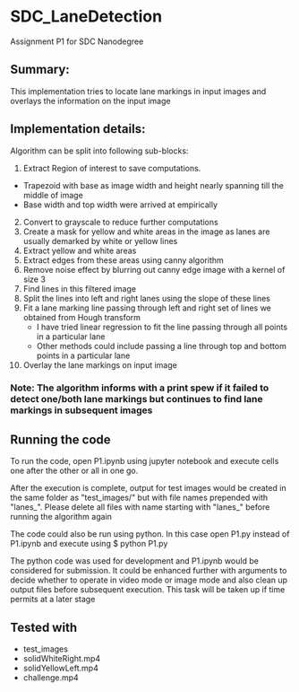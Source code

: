 # SDC_LaneDetection
Assignment P1 for SDC Nanodegree


## Summary:

This implementation tries to locate lane markings in input images and overlays the information on the input image



## Implementation details:
Algorithm can be split into following sub-blocks:

1. Extract Region of interest to save computations. 
  - Trapezoid with base as image width and height nearly spanning till the middle of image
  - Base width and top width were arrived at empirically
2. Convert to grayscale to reduce further computations
3. Create a mask for yellow and white areas in the image as lanes are usually demarked by white or yellow lines
4. Extract yellow and white areas
5. Extract edges from these areas using canny algorithm
6. Remove noise effect by blurring out canny edge image with a kernel of size 3
7. Find lines in this filtered image
8. Split the lines into left and right lanes using the slope of these lines
9. Fit a lane marking line passing through left and right set of lines we obtained from Hough transform
	- I have tried linear regression to fit the line passing through all points in a particular lane
    - Other methods could include passing a line through top and bottom points in a particular lane
10. Overlay the lane markings on input image
  
### Note: The algorithm informs with a print spew if it failed to detect one/both lane markings but continues to find lane markings in subsequent images

## Running the code
To run the code, open P1.ipynb using jupyter notebook and execute cells one after the other or all in one go. 

After the execution is complete, output for test images would be created in the same folder as "test_images/" but with file names prepended with "lanes_". Please delete all files with name starting with "lanes_" before running the algorithm again

The code could also be run using python. In this case open P1.py instead of P1.ipynb and execute using 
$ python P1.py

The python code was used for development and P1.ipynb would be considered for submission. It could be enhanced further with arguments to decide whether to operate in video mode or image mode and also clean up output files before subsequent execution. This task will be taken up if time permits at a later stage

## Tested with  
- test_images
- solidWhiteRight.mp4
- solidYellowLeft.mp4
- challenge.mp4 

